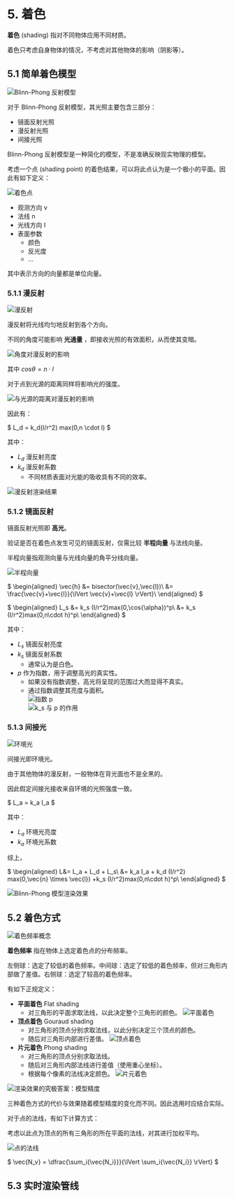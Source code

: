 # 5. 着色

**着色** (shading) 指对不同物体应用不同材质。

着色只考虑自身物体的情况，不考虑对其他物体的影响（阴影等）。

## 5.1 简单着色模型

![Blinn-Phong 反射模型](../pic/blinnPhong.png)

对于 Blinn-Phong 反射模型，其光照主要包含三部分：

- 镜面反射光照
- 漫反射光照
- 间接光照

Blinn-Phong 反射模型是一种简化的模型，不是准确反映现实物理的模型。

考虑一个点 (shading point) 的着色结果，可以将此点认为是一个极小的平面。因此有如下定义：

![着色点](../pic/shadingPoint.png)

- 观测方向 v
- 法线 n
- 光线方向 I
- 表面参数
  - 颜色
  - 反光度
  - ...

其中表示方向的向量都是单位向量。

### 5.1.1 漫反射

![漫反射](../pic/diffuseRefl.png)

漫反射将光线均匀地反射到各个方向。

不同的角度可能影响 **光通量** ，即接收光照的有效面积，从而使其变暗。

![角度对漫反射的影响](../pic/diffuseAngle.png)

其中 $cos{\theta} = n \cdot l$

对于点到光源的距离同样将影响光的强度。

![与光源的距离对漫反射的影响](../pic/diffuseDistance.png)

因此有：

$
L_d = k_d(I/r^2) max(0,n \cdot l)
$

其中：

- $L_d$ 漫反射亮度
- $k_d$ 漫反射系数
  - 不同材质表面对光能的吸收具有不同的效率。

![漫反射渲染结果](../pic/diffuseShading.png)

### 5.1.2 镜面反射

镜面反射光照即 **高光**。

验证是否在着色点发生可见的镜面反射，仅需比较 **半程向量** 与法线向量。

半程向量指观测向量与光线向量的角平分线向量。

![半程向量](../pic/halfVec.png)

$
\begin{aligned}
\vec{h} &= bisector(\vec{v},\vec{l})\\
        &= \frac{\vec{v}+\vec{l}}{\lVert \vec{v}+\vec{l} \rVert}\\
\end{aligned}
$

$
\begin{aligned}
L_s &= k_s (I/r^2)max(0,\cos{\alpha})^p\\
&= k_s (I/r^2)max(0,n\cdot h)^p\\
\end{aligned}
$

其中：

- $L_s$ 镜面反射亮度
- $k_s$ 镜面反射系数
  - 通常认为是白色。
- $p$ 作为指数，用于调整高光的真实性。
  - 如果没有指数调整，高光将呈现的范围过大而显得不真实。
  - 通过指数调整其亮度与面积。  
    ![指数 p](../pic/p.png)  
    ![k_s 与 p 的作用](../pic/blinnPhoneFeflection.png)

### 5.1.3 间接光

![环境光](../pic/ambient.png)

间接光即环境光。

由于其他物体的漫反射，一般物体在背光面也不是全黑的。

因此假定间接光接收来自环境的光照强度一致。

$
L_a = k_a I_a
$

其中：

- $L_a$ 环境光亮度
- $k_a$ 环境光系数

综上，

$
\begin{aligned}
L&= L_a + L_d + L_s\\
 &= k_a I_a + k_d (I/r^2) max(0,\vec{n} \times \vec{l}) +k_s (I/r^2)max(0,n\cdot h)^p\\
\end{aligned}
$

![Blinn-Phong 模型渲染效果](../pic/blinnPhoneExmp.png)

## 5.2 着色方式

![着色频率概念](../pic/shadingFeq.png)

**着色频率** 指在物体上选定着色点的分布频率。

左侧球：选定了较低的着色频率。中间球：选定了较低的着色频率，但对三角形内部做了差值。右侧球：选定了较高的着色频率。

有如下正规定义：

- **平面着色** Flat shading
  - 对三角形的平面求取法线，以此决定整个三角形的颜色。 ![平面着色](../pic/flatShading.png)
- **顶点着色** Gouraud shading
  - 对三角形的顶点分别求取法线，以此分别决定三个顶点的颜色。
  - 随后对三角形内部进行差值。 ![顶点着色](../pic/gouraudShading.png)
- **片元着色** Phong shading
  - 对三角形的顶点分别求取法线。
  - 随后对三角形内部法线进行差值（使用重心坐标）。
  - 根据每个像素的法线决定颜色。 ![片元着色](../pic/phongShading.png)

![渲染效果的究极答案：模型精度](../pic/modelAccuracy%26ShadingEffect.png)

三种着色方式的代价与效果随着模型精度的变化而不同。因此选用时应结合实际。

对于点的法线，有如下计算方式：

考虑以此点为顶点的所有三角形的所在平面的法线，对其进行加权平均。

![点的法线](../pic/normalVecOfPoint.png)

$
\vec{N_v} = \dfrac{\sum_i{\vec{N_i}}}{\lVert \sum_i{\vec{N_i}} \rVert}
$

## 5.3 实时渲染管线
